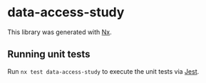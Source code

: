 # data-access-study

This library was generated with [Nx](https://nx.dev).

## Running unit tests

Run `nx test data-access-study` to execute the unit tests via [Jest](https://jestjs.io).
